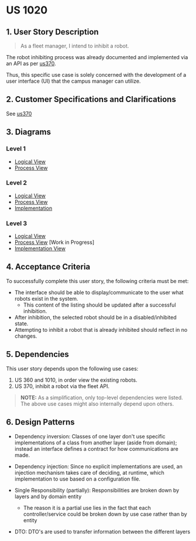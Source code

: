 # US 1020

## 1. User Story Description

> As a fleet manager, I intend to inhibit a robot.

The robot inhibiting process was already
documented and implemented via an API as per [us370](../us370/README.md).

Thus, this specific use case is solely concerned with the
development of a user interface (UI) that the campus
manager can utilize.

## 2. Customer Specifications and Clarifications

See [us370](../us370/README.md)

## 3. Diagrams

### Level 1

- [Logical View](../general-purpose/level1/logical-view.svg)
- [Process View](./level1/process-view.svg)

### Level 2
- [Logical View](../general-purpose/level2/logical-view.svg)
- [Process View](./level2/process-view.svg)
- [Implementation](../general-purpose/level2/implementation-view.svg)

### Level 3
- [Logical View](../general-purpose/level3/logical-view.svg)
- [Process View](./level3/process-view.svg) [Work in Progress]
- [Implementation View](../general-purpose/level3/implementation-view.svg)
<!-- - [Class Diagram](./level3/class-diagram.svg) [Work in Progress] -->

## 4. Acceptance Criteria

To successfully complete this user story, the following criteria must be met:

- The interface should be able to display/communicate to the
user what robots exist in the system.
    + This content of the listing should be updated after a successful inhibition.
- After inhibition, the selected robot should be in a disabled/inhibited state.
- Attempting to inhibit a robot that is already inhibited should reflect in no changes.

## 5. Dependencies

This user story depends upon the following use cases:

1. US 360 and 1010, in order view the existing robots.
2. US 370, inhibit a robot via the fleet API.

> **NOTE:** As a simplification, only top-level dependencies were listed.
> The above use cases might also internally depend upon others.
## 6. Design Patterns
- Dependency inversion: Classes of one layer don't use specific implementations of a class from another layer (aside from domain); instead an interface defines a contract for how communications are made.

- Dependency injection: Since no explicit implementations are used, an injection mechanism takes care of deciding, at runtime, which implementation to use based on a configuration file.

<!-- TODO: review -->
- Single Responsibility (partially): Responsibilities are broken down by layers and by domain entity
    + The reason it is a partial use lies in the fact that each controller/service could be broken down by use case rather than by entity

- DTO: DTO's are used to transfer information between the different layers
